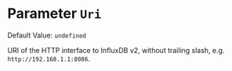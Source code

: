 # Parameter `Uri`
Default Value: `undefined`

URI of the HTTP interface to InfluxDB v2, without trailing slash, e.g. `http://192.168.1.1:8086`.
